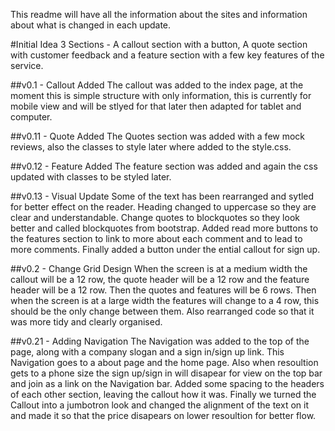 This readme will have all the information about the sites and information about what is changed in each update.

#Initial Idea
3 Sections - A callout section with a button, A quote section with customer feedback and a feature section with a few key features of the service.

##v0.1 - Callout Added
The callout was added to the index page, at the moment this is simple structure with only information, this is currently for mobile view and will be stlyed for that later then adapted for tablet and computer.

##v0.11 - Quote Added
The Quotes section was added with a few mock reviews, also the classes to style later where added to the style.css.

##v0.12 - Feature Added
The feature section was added and again the css updated with classes to be styled later.

##v0.13 - Visual Update
Some of the text has been rearranged and sytled for better effect on the reader. 
Heading changed to uppercase so they are clear and understandable. 
Change quotes to blockquotes so they look better and called blockquotes from bootstrap.
Added read more buttons to the features section to link to more about each comment and to lead to more comments.
Finally added a button under the ential callout for sign up. 

##v0.2 - Change Grid Design
When the screen is at a medium width the callout will be a 12 row, the quote header will be a 12 row and the feature header will be a 12 row. Then the quotes and features will be 6 rows.
Then when the screen is at a large width the features will change to a 4 row, this should be the only change between them.
Also rearranged code so that it was more tidy and clearly organised.

##v0.21 - Adding Navigation
The Navigation was added to the top of the page, along with a company slogan and a sign in/sign up link. 
This Navigation goes to a about page and the home page. 
Also when resoultion gets to a phone size the sign up/sign in will disapear for view on the top bar and join as a link on the Navigation bar.
Added some spacing to the headers of each other section, leaving the callout how it was.
Finally we turned the Callout into a jumbotron look and changed the alignment of the text on it and made it so that the price disapears on lower resoultion for better flow.